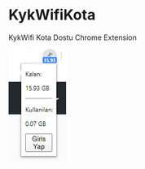 # KykWifiKota
KykWifi Kota Dostu Chrome Extension

<img src="https://raw.githubusercontent.com/mzuvin/KykWifiKota/master/kota.png">
